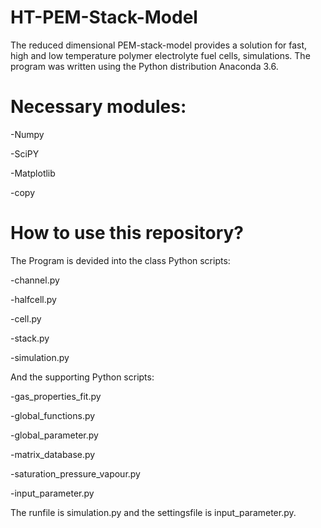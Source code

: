 # HT-PEM-Stack-Model
The reduced dimensional PEM-stack-model provides a solution for fast, high and low temperature polymer electrolyte fuel cells, simulations. The program was written using the Python distribution Anaconda 3.6. 


# Necessary modules:
-Numpy

-SciPY

-Matplotlib

-copy


# How to use this repository?
The Program is devided into the class Python scripts:

-channel.py

-halfcell.py

-cell.py

-stack.py

-simulation.py


And the supporting Python scripts:

-gas_properties_fit.py

-global_functions.py

-global_parameter.py

-matrix_database.py

-saturation_pressure_vapour.py

-input_parameter.py


The runfile is simulation.py and the settingsfile is input_parameter.py.
